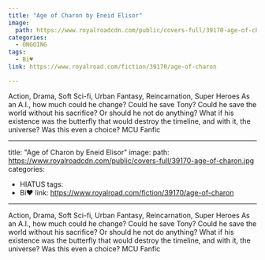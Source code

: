 ```yaml
---
title: "Age of Charon by Eneid Elisor"
image:
  path: https://www.royalroadcdn.com/public/covers-full/39170-age-of-charon.jpg
categories:
  - ONGOING
tags:
  - Bi♥
link: https://www.royalroad.com/fiction/39170/age-of-charon

---
```

Action, Drama, Soft Sci-fi, Urban Fantasy, Reincarnation, Super Heroes
As an A.I., how much could he change? Could he save Tony? Could he save the world without his sacrifice? Or should he not do anything? What if his existence was the butterfly that would destroy the timeline, and with it, the universe?
Was this even a choice? MCU Fanfic

---
title: "Age of Charon by Eneid Elisor"
image:
  path: https://www.royalroadcdn.com/public/covers-full/39170-age-of-charon.jpg
categories:
  - HIATUS
tags:
  - Bi♥
link: https://www.royalroad.com/fiction/39170/age-of-charon

---
Action, Drama, Soft Sci-fi, Urban Fantasy, Reincarnation, Super Heroes
As an A.I., how much could he change? Could he save Tony? Could he save the world without his sacrifice? Or should he not do anything? What if his existence was the butterfly that would destroy the timeline, and with it, the universe?
Was this even a choice? MCU Fanfic

